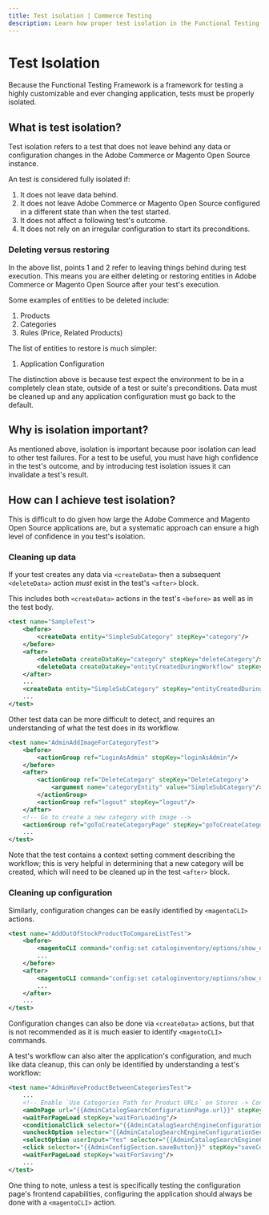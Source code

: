 ```yaml
---
title: Test isolation | Commerce Testing
description: Learn how proper test isolation in the Functional Testing Framework supports highly customized and evolving Adobe Commerce and Magento Open Source projects.
---
```


# Test Isolation

Because the Functional Testing Framework is a framework for testing a highly customizable and ever changing application, tests must be properly isolated.

## What is test isolation?

Test isolation refers to a test that does not leave behind any data or configuration changes in the Adobe Commerce or Magento Open Source instance.

An test is considered fully isolated if:

1. It does not leave data behind.
1. It does not leave Adobe Commerce or Magento Open Source configured in a different state than when the test started.
1. It does not affect a following test's outcome.
1. It does not rely on an irregular configuration to start its preconditions.

### Deleting versus restoring

In the above list, points 1 and 2 refer to leaving things behind during test execution. This means you are either deleting or restoring entities in Adobe Commerce or Magento Open Source after your test's execution.

Some examples of entities to be deleted include:

1. Products
2. Categories
3. Rules (Price, Related Products)

The list of entities to restore is much simpler:

1. Application Configuration

The distinction above is because test expect the environment to be in a completely clean state, outside of a test or suite's preconditions. Data must be cleaned up and any application configuration must go back to the default.

## Why is isolation important?

As mentioned above, isolation is important because poor isolation can lead to other test failures. For a test to be useful, you must have high confidence in the test's outcome, and by introducing test isolation issues it can invalidate a test's result.

## How can I achieve test isolation?

This is difficult to do given how large the Adobe Commerce and Magento Open Source applications are, but a systematic approach can ensure a high level of confidence in you test's isolation.

### Cleaning up data

If your test creates any data via `<createData>` then a subsequent `<deleteData>` action *must* exist in the test's `<after>` block.

This includes both `<createData>` actions in the test's `<before>` as well as in the test body.

```xml
<test name="SampleTest">
    <before>
        <createData entity="SimpleSubCategory" stepKey="category"/>
    </before>
    <after>
        <deleteData createDataKey="category" stepKey="deleteCategory"/>
        <deleteData createDataKey="entityCreatedDuringWorkflow" stepKey="deleteCategory"/>
    </after>
    ...
    <createData entity="SimpleSubCategory" stepKey="entityCreatedDuringWorkflow"/>
    ...
</test>
```

Other test data can be more difficult to detect, and requires an understanding of what the test does in its workflow.

```xml
<test name="AdminAddImageForCategoryTest">
    <before>
        <actionGroup ref="LoginAsAdmin" stepKey="loginAsAdmin"/>
    </before>
    <after>
        <actionGroup ref="DeleteCategory" stepKey="DeleteCategory">
            <argument name="categoryEntity" value="SimpleSubCategory"/>
        </actionGroup>
        <actionGroup ref="logout" stepKey="logout"/>
    </after>
    <!-- Go to create a new category with image -->
    <actionGroup ref="goToCreateCategoryPage" stepKey="goToCreateCategoryPage"/>
    ...
</test>
```

Note that the test contains a context setting comment describing the workflow; this is very helpful in determining that a new category will be created, which will need to be cleaned up in the test `<after>` block.

### Cleaning up configuration

Similarly, configuration changes can be easily identified by `<magentoCLI>` actions.

```xml
<test name="AddOutOfStockProductToCompareListTest">
    <before>
        <magentoCLI command="config:set cataloginventory/options/show_out_of_stock 0" stepKey="displayOutOfStockNo"/>
        ...
    </before>
    <after>
        <magentoCLI command="config:set cataloginventory/options/show_out_of_stock 1" stepKey="displayOutOfStockNo"/>
        ...
    </after>
    ...
</test>
```

Configuration changes can also be done via `<createData>` actions, but that is not recommended as it is much easier to identify `<magentoCLI>` commands.

A test's workflow can also alter the application's configuration, and much like data cleanup, this can only be identified by understanding a test's workflow:

```xml
<test name="AdminMoveProductBetweenCategoriesTest">
    ...
    <!-- Enable `Use Categories Path for Product URLs` on Stores -> Configuration -> Catalog -> Catalog -> Search Engine Optimization -->
    <amOnPage url="{{AdminCatalogSearchConfigurationPage.url}}" stepKey="onConfigPage"/>
    <waitForPageLoad stepKey="waitForLoading"/>
    <conditionalClick selector="{{AdminCatalogSearchEngineConfigurationSection.searchEngineOptimization}}" dependentSelector="{{AdminCatalogSearchEngineConfigurationSection.openedEngineOptimization}}" visible="false" stepKey="clickEngineOptimization"/>
    <uncheckOption selector="{{AdminCatalogSearchEngineConfigurationSection.systemValueUseCategoriesPath}}" stepKey="uncheckDefault"/>
    <selectOption userInput="Yes" selector="{{AdminCatalogSearchEngineConfigurationSection.selectUseCategoriesPatForProductUrls}}" stepKey="selectYes"/>
    <click selector="{{AdminConfigSection.saveButton}}" stepKey="saveConfig"/>
    <waitForPageLoad stepKey="waitForSaving"/>
    ...
</test>
```

One thing to note, unless a test is specifically testing the configuration page's frontend capabilities, configuring the application should always be done with a `<magentoCLI>` action.
